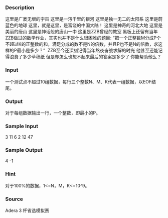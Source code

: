 
### Description
这里是广袤无垠的宇宙
这里是一泻千里的银河
这里是独一无二的太阳系
这里是蔚蓝色的地球
这里，就是这里，是富饶的中国大陆！
这里是神奇的河北大地
这里是美丽的唐山
这里是神话般的唐山一中
这里是ZZB曾经的教室
黑板上还留有当年ZZB做过的数学作业，其实也并不是什么很困难的题目: 
“把一个正整数M分成P个不超过K的正整数的和，满足分成的数不是N的倍数，并且P也不是N的倍数，求这样的P最小是多少？”
 ZZB至今还深刻记得当年熬夜奋战求解的时光
他甚至还能记得浪费了多少草稿纸
但是却怎么也想不起来最后的答案是多少了
你能帮助他么？
### Input
一个测试点不超过10组数据，每行三个整数N、M、K代表一组数据，以EOF结尾。
### Output
对于每组数据输出一行，一个整数，即最小的P。
### Sample Input
3 11 6 
2 12 47

### Sample Output
4
-1
### Hint
对于100%的数据，1<=N，M，K<=10^9。
### Source
Adera 3 杯省选模拟赛